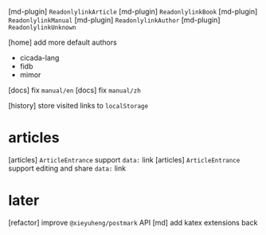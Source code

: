 [md-plugin] `ReadonlylinkArticle`
[md-plugin] `ReadonlylinkBook`
[md-plugin] `ReadonlylinkManual`
[md-plugin] `ReadonlylinkAuthor`
[md-plugin] `ReadonlylinkUnknown`

[home] add more default authors

- cicada-lang
- fidb
- mimor

[docs] fix `manual/en`
[docs] fix `manual/zh`

[history] store visited links to `localStorage`

# articles

[articles] `ArticleEntrance` support `data:` link
[articles] `ArticleEntrance` support editing and share `data:` link

# later

[refactor] improve `@xieyuheng/postmark` API
[md] add katex extensions back
